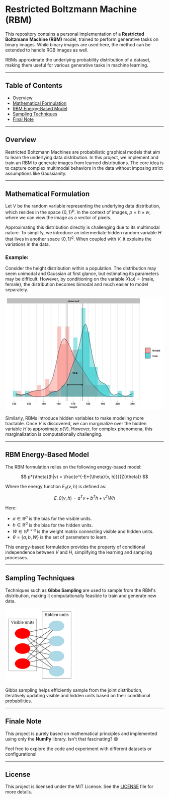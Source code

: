 <!-- # Restricted Boltzman Machine :

This is a personal implementation of a RBM-model, trained to do a generative-image task.

such models approxiamte the underlying distribution probability of a dataset.

We use binary images here, but the work is applicable to RGB-values images as well :

### Mathematical-Formulation

Let $V$ the random variable that underlies our data distribution that lives in the space $\set{0,1}^p$ \*we can see the image as a big vector where p = hxw$.
such distribution is by nature much difficult, and leverage multimodality behaviours, supposing some hard constraint about the distribution (i.e being some gaussian) is in vain.
In the generative AI formulations, authors propose to go through some intermediate hidden random variable $H$ that lives in a relatively other space $\set{0,1}^q$ when coupled to it, and explains $V$ since it's coupled to it.

For example : take the height distribution inside a population, the estimated distribution is a mono-modal Gaussian, which parameters aren't easy to estimate, but whith conditioning over the random variable $X(\omega) = \set{male, female} $, the distribution becomes an easy Gaussian, we estimate the parameters of each gaussian seperatly.

![Alt text](./imgs/height_dist.png)

Once $V$ is found, we can easily substitue the $p_V$ distrbution by marginaliziong over $p_H$. but such task isn't that easy for complexe phenomenon.

The RBM formulation relies on the following energy-based model :

$$p_{\theta}(h|v) = e^{-E_{\theta} (v,h)} / Z(\theta)$$

where $E\_\theta(v,h) = a^T v + b^T h +  v^T W h$ and $\theta = \set{a \in R^p, b \in R^q, W \in R^{p \times q}}$ the set of parameters to find.

This formulation benefits from such mathematical properties, as $h$ being conditionly independent to $v$, the inverse is also true, whoch helps for sampling later.

![Alt text](./imgs/rbm_states.png)

techniques such Gibbs-Sampling are used to sample from distribution to make it computationally feasible.

### Finale Note :

this relies purely on mathematicall results, and is implemented using only numpy package, isn't it interesting :D -->

# Restricted Boltzmann Machine (RBM)

This repository contains a personal implementation of a **Restricted Boltzmann Machine (RBM)** model, trained to perform generative tasks on binary images. While binary images are used here, the method can be extended to handle RGB images as well.

RBMs approximate the underlying probability distribution of a dataset, making them useful for various generative tasks in machine learning.

---

## Table of Contents

- [Overview](#overview)
- [Mathematical Formulation](#mathematical-formulation)
- [RBM Energy-Based Model](#rbm-energy-based-model)
- [Sampling Techniques](#sampling-techniques)
- [Final Note](#finale-note)

---

## Overview

Restricted Boltzmann Machines are probabilistic graphical models that aim to learn the underlying data distribution. In this project, we implement and train an RBM to generate images from learned distributions. The core idea is to capture complex multimodal behaviors in the data without imposing strict assumptions like Gaussianity.

---

## Mathematical Formulation

Let $V$ be the random variable representing the underlying data distribution, which resides in the space $\{0,1\}^p$. In the context of images, $p = h \times w$, where we can view the image as a vector of pixels.

Approximating this distribution directly is challenging due to its multimodal nature. To simplify, we introduce an intermediate hidden random variable $H$ that lives in another space $\{0,1\}^q$. When coupled with $V$, it explains the variations in the data.

### Example:

Consider the height distribution within a population. The distribution may seem unimodal and Gaussian at first glance, but estimating its parameters may be difficult. However, by conditioning on the variable $X(\omega) = \{\text{male}, \text{female}\}$, the distribution becomes bimodal and much easier to model separately.

![Height Distribution](./imgs/height_dist.png)

Similarly, RBMs introduce hidden variables to make modeling more tractable. Once $V$ is discovered, we can marginalize over the hidden variable $H$ to approximate $p(V)$. However, for complex phenomena, this marginalization is computationally challenging.

---

## RBM Energy-Based Model

The RBM formulation relies on the following energy-based model:

$$ p*{\theta}(h|v) = \frac{e^{-E*{\theta}(v, h)}}{Z(\theta)} $$

Where the energy function $E_\theta(v, h)$ is defined as:

$$ E\_{\theta}(v,h) = a^T v + b^T h + v^T W h $$

Here:

- $a \in \mathbb{R}^p$ is the bias for the visible units.
- $b \in \mathbb{R}^q$ is the bias for the hidden units.
- $W \in \mathbb{R}^{p \times q}$ is the weight matrix connecting visible and hidden units.
- $\theta = \{a, b, W\}$ is the set of parameters to learn.

This energy-based formulation provides the property of conditional independence between $V$ and $H$, simplifying the learning and sampling processes.

---

## Sampling Techniques

Techniques such as **Gibbs Sampling** are used to sample from the RBM's distribution, making it computationally feasible to train and generate new data.

![RBM States](./imgs/rbm_states.png)

Gibbs sampling helps efficiently sample from the joint distribution, iteratively updating visible and hidden units based on their conditional probabilities.

---

## Finale Note

This project is purely based on mathematical principles and implemented using only the **NumPy** library. Isn't that fascinating? 😄

Feel free to explore the code and experiment with different datasets or configurations!

---

## License

This project is licensed under the MIT License. See the [LICENSE](./LICENSE) file for more details.
